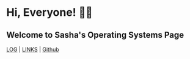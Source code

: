# Hi, Everyone! 🤩🙌
## Welcome to Sasha's Operating Systems Page
[LOG](https://cinvetsin.github.io/os222/TXT/mylog.txt) | [LINKS](https://cinvetsin.github.io/os222/TXT/mylog.txt) | [Github](https://github.com/cinvetsin/os222/)
